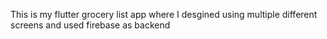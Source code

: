 This is my flutter grocery list app where I desgined using multiple different screens and used firebase as backend

